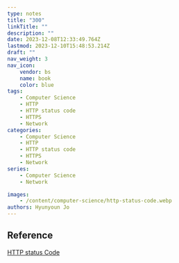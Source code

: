 ```yaml
---
type: notes
title: "300"
linkTitle: ""
description: ""
date: 2023-12-08T12:33:49.764Z
lastmod: 2023-12-10T15:48:53.214Z
draft: ""
nav_weight: 3
nav_icon:
    vendor: bs
    name: book
    color: blue
tags:
    - Computer Science
    - HTTP
    - HTTP status code
    - HTTPS
    - Network
categories:
    - Computer Science
    - HTTP
    - HTTP status code
    - HTTPS
    - Network
series:
    - Computer Science
    - Network

images:
    - /content/computer-science/http-status-code.webp
authors: Hyunyoun Jo
---
```


## Reference

[HTTP status Code](https://developer.mozilla.org/ko/docs/Web/HTTP/Status)
